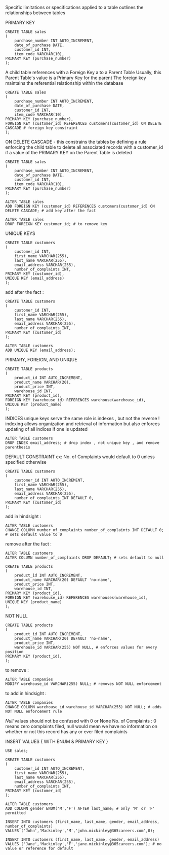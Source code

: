Specific limitations or specifications applied to a table
	outlines the relationships between tables

PRIMARY KEY
```mysql
CREATE TABLE sales
(
	purchase_number INT AUTO_INCREMENT,
	date_of_purchase DATE,
	customer_id INT,
	item_code VARCHAR(10),
PRIMARY KEY (purchase_number)
);
```

A child table references with a Foreign Key a to a Parent Table
	Usually, this Parent Table's value is a Primary Key for the parent
		The foreign key maintains the referential relationship within the database

```mysql
CREATE TABLE sales
(
	purchase_number INT AUTO_INCREMENT,
	date_of_purchase DATE,
	customer_id INT,
	item_code VARCHAR(10),
PRIMARY KEY (purchase_number),
FOREIGN KEY (customer_id) REFERENCES customers(customer_id) ON DELETE CASCADE # foreign key constraint
);
```

ON DELETE CASCADE - this constrains the tables by defining a rule enforcing the child table to delete all associated records with a 
customer_id if a value of the PRIMARY KEY on the Parent Table is deleted

```mysql
CREATE TABLE sales
(
	purchase_number INT AUTO_INCREMENT,
	date_of_purchase DATE,
	customer_id INT,
	item_code VARCHAR(10),
PRIMARY KEY (purchase_number)
);

ALTER TABLE sales
ADD FOREIGN KEY (customer_id) REFERENCES customers(customer_id) ON DELETE CASCADE; # add key after the fact

ALTER TABLE sales
DROP FOREIGN KEY customer_id; # to remove key
```

UNIQUE KEYS

```mysql
CREATE TABLE customers
(
	customer_id INT,
	first_name VARCHAR(255),
	last_name VARCHAR(255),
	email_address VARCHAR(255),
	number_of_complaints INT,
PRIMARY KEY (custumer_id),
UNIQUE KEY (email_address)
);
```
add after the fact :
```mysql
CREATE TABLE customers
(
	customer_id INT,
	first_name VARCHAR(255),
	last_name VARCHAR(255),
	email_address VARCHAR(255),
	number_of_complaints INT,
PRIMARY KEY (custumer_id)
);

ALTER TABLE customers
ADD UNIQUE KEY (email_address);
```

PRIMARY, FOREIGN, AND UNIQUE
```mysql
CREATE TABLE products
(
    product_id INT AUTO_INCREMENT,
    product_name VARCHAR(20),
    product_price INT,
    warehouse_id INT,
PRIMARY KEY (product_id),
FOREIGN KEY (warehouse_id) REFERENCES warehouse(warehouse_id),
UNIQUE KEY (product_name)
);
```

INDICES
unique keys serve the same role is indexes , but not the reverse !
indexing allows organization and retrieval of information but also enforces updating of all indices if one is updated
```mysql
ALTER TABLE customers
DROP INDEX email_address; # drop index , not unique key , and remove parenthesis
```

DEFAULT CONSTRAINT
ex: No. of Complaints would default to 0 unless specified otherwise
```mysql
CREATE TABLE customers
(
	customer_id INT AUTO_INCREMENT,
	first_name VARCHAR(255),
    last_name VARCHAR(255),
    email_address VARCHAR(255),
    number_of_complaints INT DEFAULT 0,
PRIMARY KEY (customer_id)
);
```
add in hindsight :
```mysql
ALTER TABLE customers
CHANGE COLUMN number_of_complaints number_of_complaints INT DEFAULT 0; # sets default value to 0
```
remove after the fact :
```mysql
ALTER TABLE customers
ALTER COLUMN number_of_complaints DROP DEFAULT; # sets default to null
```

```mysql
CREATE TABLE products
(
    product_id INT AUTO_INCREMENT,
    product_name VARCHAR(20) DEFAULT 'no-name',
    product_price INT,
    warehouse_id INT,
PRIMARY KEY (product_id),
FOREIGN KEY (warehouse_id) REFERENCES warehouses(warehouse_id),
UNIQUE KEY (product_name)
);
```

NOT NULL

```mysql
CREATE TABLE products
(
    product_id INT AUTO_INCREMENT,
    product_name VARCHAR(20) DEFAULT 'no-name',
    product_price INT,
    warehouse_id VARCHAR(255) NOT NULL, # enforces values for every position
PRIMARY KEY (product_id),
);
```
to remove :
```mysql
ALTER TABLE companies
MODIFY warehouse_id VARCHAR(255) NULL; # removes NOT NULL enforcement
```
to add in hindsight :
```mysql
ALTER TABLE companies
CHANGE COLUMN warehouse_id warehouse_id VARCHAR(255) NOT NULL; # adds NOT NULL enforcement rule
```

*Null* values should not be confused with 0 or None
	No. of Complaints : 0 means zero complaints filed, null would mean we have no information on whether or not this record has any or ever filed complaints

INSERT VALUES { WITH ENUM & PRIMARY KEY }

```mysql
USE sales;

CREATE TABLE customers
(
	customer_id INT AUTO_INCREMENT,
	first_name VARCHAR(255),
    last_name VARCHAR(255),
    email_address VARCHAR(255),
    number_of_complaints INT,
PRIMARY KEY (customer_id)
);

ALTER TABLE customers
ADD COLUMN gender ENUM('M','F') AFTER last_name; # only 'M' or 'F' permitted

INSERT INTO customers (first_name, last_name, gender, email_address, number_of_complaints)
VALUES ('John','Mackinley','M','john.mickinley@365careers.com',0);

INSERT INTO customers (first_name, last_name, gender, email_address)
VALUES ('Jane','Mackinley','F','jane.mickinley@365careers.com'); # no value or reference for default
```